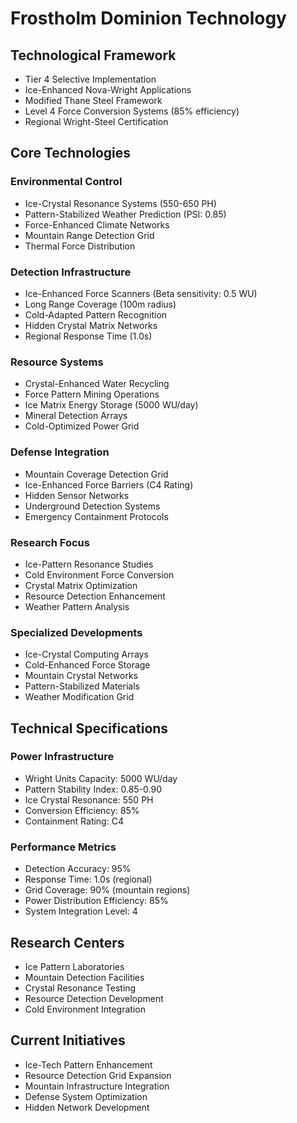 # Frostholm Dominion Technology

## Technological Framework
- Tier 4 Selective Implementation
- Ice-Enhanced Nova-Wright Applications
- Modified Thane Steel Framework
- Level 4 Force Conversion Systems (85% efficiency)
- Regional Wright-Steel Certification

## Core Technologies

### Environmental Control
- Ice-Crystal Resonance Systems (550-650 PH)
- Pattern-Stabilized Weather Prediction (PSI: 0.85)
- Force-Enhanced Climate Networks
- Mountain Range Detection Grid
- Thermal Force Distribution

### Detection Infrastructure
- Ice-Enhanced Force Scanners (Beta sensitivity: 0.5 WU)
- Long Range Coverage (100m radius)
- Cold-Adapted Pattern Recognition
- Hidden Crystal Matrix Networks
- Regional Response Time (1.0s)

### Resource Systems
- Crystal-Enhanced Water Recycling
- Force Pattern Mining Operations
- Ice Matrix Energy Storage (5000 WU/day)
- Mineral Detection Arrays
- Cold-Optimized Power Grid

### Defense Integration
- Mountain Coverage Detection Grid
- Ice-Enhanced Force Barriers (C4 Rating)
- Hidden Sensor Networks
- Underground Detection Systems
- Emergency Containment Protocols

### Research Focus
- Ice-Pattern Resonance Studies
- Cold Environment Force Conversion
- Crystal Matrix Optimization
- Resource Detection Enhancement
- Weather Pattern Analysis

### Specialized Developments
- Ice-Crystal Computing Arrays
- Cold-Enhanced Force Storage
- Mountain Crystal Networks
- Pattern-Stabilized Materials
- Weather Modification Grid

## Technical Specifications

### Power Infrastructure
- Wright Units Capacity: 5000 WU/day
- Pattern Stability Index: 0.85-0.90
- Ice Crystal Resonance: 550 PH
- Conversion Efficiency: 85%
- Containment Rating: C4

### Performance Metrics
- Detection Accuracy: 95%
- Response Time: 1.0s (regional)
- Grid Coverage: 90% (mountain regions)
- Power Distribution Efficiency: 85%
- System Integration Level: 4

## Research Centers
- Ice Pattern Laboratories
- Mountain Detection Facilities
- Crystal Resonance Testing
- Resource Detection Development
- Cold Environment Integration

## Current Initiatives
- Ice-Tech Pattern Enhancement
- Resource Detection Grid Expansion
- Mountain Infrastructure Integration
- Defense System Optimization
- Hidden Network Development
